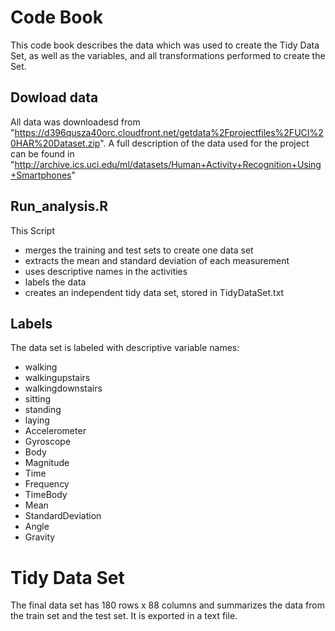 # Code Book
This code book describes the data which was used to create the Tidy Data Set, as well as the variables, and all transformations performed to create the Set.

## Dowload data
All data was downloadesd from "https://d396qusza40orc.cloudfront.net/getdata%2Fprojectfiles%2FUCI%20HAR%20Dataset.zip". A full description of the data used for the project can be found in "http://archive.ics.uci.edu/ml/datasets/Human+Activity+Recognition+Using+Smartphones"

## Run_analysis.R
This Script 
* merges the training and test sets to create one data set
* extracts the mean and standard deviation of each measurement
* uses descriptive names in the activities
* labels the data
* creates an independent tidy data set, stored in TidyDataSet.txt

## Labels
The data set is labeled with descriptive variable names:
  * walking 
  * walkingupstairs 
  * walkingdownstairs 
  * sitting 
  * standing 
  * laying 
  * Accelerometer
  * Gyroscope
  * Body
  * Magnitude
  * Time
  * Frequency
  * TimeBody
  * Mean
  * StandardDeviation
  * Angle
  * Gravity

# Tidy Data Set
The final data set has 180 rows x 88 columns and summarizes the data from the train set and the test set. It is exported in a text file.

